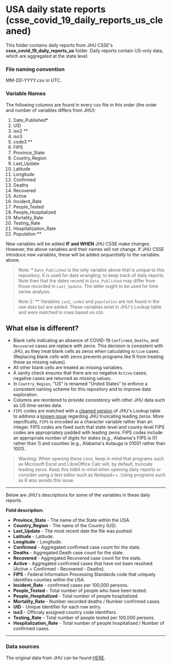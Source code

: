 # USA daily state reports (csse_covid_19_daily_reports_us_cleaned)

This folder contains daily reports from JHU CSSE's **csse_covid_19_daily_reports_us** folder. Daily reports contain US-only data, which are aggregated at the state level.  

### File naming convention
MM-DD-YYYY.csv in UTC.

### **Variable Names**

The following columns are found in every csv file in this order (the order and number of variables differs from JHU):

1. Date_Published*
2. UID
3. iso2 **   
4. iso3            
5. code3  **      
6. FIPS    
7. Province_State
8. Country_Region  
9. Last_Update  
10. Latitude   
11. Longitude   
12. Confirmed          
13. Deaths     
14. Recovered    
15. Active           
16. Incident_Rate
17. People_Tested
18. People_Hospitalized
19. Mortality_Rate
20. Testing_Rate
21. Hospitalization_Rate
22. Population **    

New variables will be added **IF and WHEN** JHU CSSE make changes. However, the above variables and their names will not change. If JHU CSSE introduce new variables, these will be added *sequentially* to the variables above. 

> Note: * `Date_Published` is the only variable above that is unique to this repository. It is used for data wrangling; to keep track of daily reports. Note then that the dates record in `Date_Published` may differ from those recorded in `Last_Update`. The latter ought to be used for time series analysis. 

>Note 2: ** Variables `iso2`, `code3` and `population` are not found in the raw data but are added. These variables exist in JHU's Lookup table and were matched to rows based on `UID`.

## What else is different?

* Blank cells indicating an absence of COVID-19 `Confirmed`, `Deaths`, and `Recovered` cases are replace with zeros. This decision is consistent with JHU, as they treat blank cells as zeros when calculating `Active` cases. (Replacing blank cells with zeros prevents programs like R from treating these as missing values). 
* All other blank cells are treated as missing variables. 
* A sanity check ensures that there are no negative `Active` cases; negative  cases are returned as missing values.
* In `Country_Region`, "US" is renamed "United States" to enforce a consistent naming scheme for this repository and to improve data exploration. 
* Columns are reordered to provide consistency with other JHU data such as US time-series data.
* `FIPS` codes are matched with a [cleaned version](https://github.com/Lucas-Czarnecki/COVID-19-CLEANED-JHUCSSE/tree/master/COVID-19_CLEAN/csse_cleaned_supporting_material) of JHU's Lookup table to address a [known issue](https://github.com/CSSEGISandData/COVID-19/issues/1791) regarding JHU truncating leading zeros. More sepcifically, `FIPS` is encoded as a character variable rather than an integer. FIPS codes are fixed such that state-level and county-level FIPS codes are appropriately padded with leading zeros. FIPS codes include an appropriate number of digits for states (e.g., Alabama's FIPS is 01 rather than 1) and counties (e.g., Alabama's Autauga is 01001 rather than 1001).

> Warning: When opening these csvs, keep in mind that programs such as Microsoft Excel and LibreOffice Calc will, by default, truncate leading zeros. Keep this tidbit in mind when opening daily reports or consider using a text editor such as Notepad++. Using programs such as R also avoids this issue. 

---
Below are JHU's descriptions for some of the variables in these daily reports.

**Field description:**
* <b>Province_State</b> - The name of the State within the USA.
* <b>Country_Region</b> - The name of the Country (US).
* <b>Last_Update</b> - The most recent date the file was pushed.
* <b>Latitude</b> - Latitude.
* <b>Longitude</b> - Longitude.
* <b>Confirmed</b> - Aggregated confirmed case count for the state.
* <b>Deaths</b> - Aggregated Death case count for the state.
* <b>Recovered</b> - Aggregated Recovered case count for the state.
* <b>Active</b> - Aggregated confirmed cases that have not been resolved (Active = Confirmed - Recovered - Deaths).
* <b>FIPS</b> - Federal Information Processing Standards code that uniquely identifies counties within the USA.
* <b>Incident_Rate</b> - confirmed cases per 100,000 persons.
* <b>People_Tested</b> - Total number of people who have been tested.
* <b>People_Hospitalized</b> - Total number of people hospitalized.
* <b>Mortality_Rate</b> - Number recorded deaths / Number confirmed cases.
* <b>UID</b> - Unique Identifier for each row entry. 
* <b>iso3</b> - Officialy assigned country code identifiers.
* <b>Testing_Rate</b> - Total number of people tested per 100,000 persons.
* <b>Hospitalization_Rate</b> - Total number of people hospitalized / Number of confirmed cases.


---
### Data sources
The original data from JHU can be found [HERE](https://github.com/CSSEGISandData/COVID-19/tree/master/csse_covid_19_data/csse_covid_19_daily_reports_us).